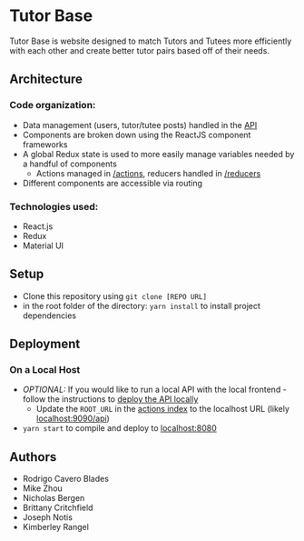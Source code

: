 # Tutor Base

Tutor Base is website designed to match Tutors and Tutees more efficiently with each other and create better tutor pairs based off of their needs.

## Architecture

### Code organization:

- Data management (users, tutor/tutee posts) handled in the [API](https://github.com/rcaverob/tutorbase-backend)
- Components are broken down using the ReactJS component frameworks
- A global Redux state is used to more easily manage variables needed by a handful of components
  - Actions managed in [/actions](./actions), reducers handled in [/reducers](./reducers)
- Different components are accessible via routing

### Technologies used:
- React.js
- Redux
- Material UI 

## Setup

- Clone this repository using `git clone [REPO URL]`
- in the root folder of the directory: `yarn install` to install project dependencies

## Deployment

### On a Local Host

- _OPTIONAL:_ If you would like to run a local API with the local frontend - follow the instructions to [deploy the API locally](https://github.com/dartmouth-cs52-20S/project-api-tutorbase#deployment)
  - Update the `ROOT_URL` in the [actions index](./src/actions/index.js) to the localhost URL (likely [localhost:9090/api](https://localhost:9090/api`))
- `yarn start` to compile and deploy to [localhost:8080](https://localhost:8080)

## Authors

- Rodrigo Cavero Blades
- Mike Zhou
- Nicholas Bergen
- Brittany Critchfield
- Joseph Notis
- Kimberley Rangel
